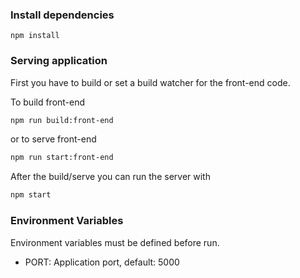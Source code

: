### Install dependencies

```
npm install
```

### Serving application

First you have to build or set a build watcher for the front-end code.

To build front-end

```sh
npm run build:front-end
```

or to serve front-end

```sh
npm run start:front-end
```

After the build/serve you can run the server with

```sh
npm start
```

### Environment Variables

Environment variables must be defined before run.

- PORT: Application port, default: 5000
